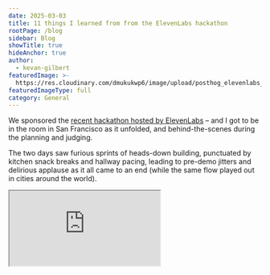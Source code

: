 ```yaml
---
date: 2025-03-03
title: 11 things I learned from from the ElevenLabs hackathon
rootPage: /blog
sidebar: Blog
showTitle: true
hideAnchor: true
author:
  - kevan-gilbert
featuredImage: >-
  https://res.cloudinary.com/dmukukwp6/image/upload/posthog_elevenlabs_hackathon_fd48b58db2.png
featuredImageType: full
category: General
---
```


We sponsored the [recent hackathon hosted by ElevenLabs](https://elevenlabs.io/blog/announcing-the-winners-of-the-elevenlabs-worldwide-hackathon) – and I got to be in the room in San Francisco as it unfolded, and behind-the-scenes during the planning and judging. 

The two days saw furious sprints of heads-down building, punctuated by kitchen snack breaks and hallway pacing, leading to pre-demo jitters and delirious applause as it all came to an end (while the same flow played out in cities around the world). 

<iframe
    src="https://www.youtube-nocookie.com/embed/eFsQqTqnfz4"
    className="rounded shadow-xl"
/>

  
What I noticed was the thread of humanity that flowed through the whole thing, even while next-generation AI demos played out in front of us. Here are some of the highlights and lessons I noticed from my part in the event. 

## 1. Imperfection is trustable 
**Project:** [DealWise](https://devpost.com/software/john-ai) (San Francisco winner)

Just before the hackathon, Yvonne and Jason had spent days dealing with accommodation issues. Having just moved to San Francisco, they were spending hours on the phone, getting quotes for household services. So naturally, at the hackathon, they decided to build an AI voice agent that could take over the work. Not only would it do the actual calling, it would interact with sales reps, get a quote, put it in a database, and make a recommendation back to team.

The demo was flawless, yet it was flawed-ness that made it all work, all stemming from a curious insight: When they first gave their agent a voice, it was a clear, professional one. But call recipients would take one listen, recognize the inhumanity, literally say “shut up,” and end the call. When the developers instead added slight pauses, a mild accent, and some natural hesitation, the folks on the other end _engaged_ with the AI caller, and completed the process. 

It was fascinating to see the team learn it was the messier style of human communication that generated more acceptance. The imperfection built more trust.

![Yvonne and Jason presenting DealWise](https://res.cloudinary.com/dmukukwp6/image/upload/posthog_dealwise_9b33d8b450.png)

## 2. Problem solving means noticing pain
**Project:** [RoadMate]([https://devpost.com/software/john-ai](https://devpost.com/software/roadmate-t28eqk)) (San Francisco second place winner)

Connecting your phone to your dashcam and an AI agent, RoadMate monitors your drowsiness during long road trips, helps you keep your eyes on the road, and can call your emergency contact if things get dicey. The demo from Russel, Anwar and William impressed the judges from both a technical execution standpoint, and for its social impact.

But what inspired this direction? There was nothing about road trips, car hardware or accident prevention anywhere in the brief. 

It was chosen because William's own friend had been in an accident while driving the week prior, losing control due to drowsiness (injured, though thankfully not seriously). The picture of the accident scene was in the pitch deck. 

It wasn’t pretty, but it was a reminder that problem solving means noticing pain – and that means being open to what’s actually hitting you in life. 

![Roadmate](https://res.cloudinary.com/dmukukwp6/image/upload/roadmate2_d4c0167b6e.png)

## 3. Weirdness is your weapon
**Project:** [HIPPO](https://devpost.com/software/pendantic) (San Francisco third place winner)

The best builders at the hackathon were the ones that combined their own unique perspectives _with_ the available tech. 

One brilliant team consisted of [cookie-researching](https://qki.ai/) academic [lexicologists](https://en.wikipedia.org/wiki/Lexicology). Maria, Johnathan, Jamie and Annalece put that odd speciality to use in crafting a real-time language-analysis bot that can join your meeting, and give you a breakdown on how participants are doing in terms of floor-sharing, sentiment, information density and more. 

They called their app HIPPO — a reference to the term for how a meeting’s energy tilts towards the “Highest Paid Person’s Opinion.” While the base tech helped provide some great capabilities, without the weirdness, you don't get a HIPPO.

![HIPPO](https://res.cloudinary.com/dmukukwp6/image/upload/hippo_072227da50.png)

## 4. Accessibility will be the default
**Project:** [Badgermole](https://devpost.com/software/badgermole-ai) 

Benedict, Jennifer and Wei built an application that could use your phone’s camera, identify and speak out any scene it saw, in the language of your choosing. Seen as an aid for those with visual impairments, [Badgermole](https://devpost.com/software/badgermole-ai) was a see-and-speak agent that was a clear breakthrough for accessibility. 

Why didn’t it win? Strangely, it’s because these features are becoming default settings out of the box already, when you use OpenAI tools, or even Apple’s emerging accessibility features. 

The team’s social impact insight into the need for accessibility aids across cultures was spot-on, and the demo showed a ready-to-rock instance of real-world applicability. The only hazard was: this already exists. 

A loss for the team, but a win for humans as a whole.

![Badgermole in action](https://res.cloudinary.com/dmukukwp6/image/upload/badgermole_dacf3196f7.jpg)

## 5. There's room to take toys seriously
**Project:** [Milo](https://devpost.com/software/milo-smart-talking-toys) 

[Milo the Talking Dinosaur](https://devpost.com/software/milo-smart-talking-toys) was an AI-powered kids toy that the judges instantly respected. Powered by a Raspberry Pi, equipped with a camera, microphone, speaker and web access, teammates Abel, Marco, Ivy and Selali built a plush stuffie who could listen to and interact with its child caretaker. But the key feature was “Home Base,” the parental control interface that can receive custom prompts and guidance to nudge the learning aims of the child.

What became apparent was the value for children with unique learning needs and diverse neurotypes, be it ADHD or Autism, who could interact with a toy programmed to meet their unique reality. Reminders, timers, conversational interaction, speech coaching and more, would all be possible in a toy designed for engagement and growth. 

Though the visual of a stuffed dino with its computer-innards splayed out during the demo was perhaps unsightly, this vision of a future that features customized, supportive, assistive learning devices gathered a lot of interest at the hackathon. 

![The Milo team, presenting to the judges](https://res.cloudinary.com/dmukukwp6/image/upload/Milo_cec23617df.png)

## 6. AI builders let you focus more on serving users
“We built the app itself in [Lovable](https://lovable.dev/),” said one hacker during a demo. “It saved us 20 hours of coding.” 

20 hours? Where did the surplus time get spent?  From the range of human-centered products being displayed at the hackathon, it was clear the time went instead towards user testing, iteration and fine-tuning models to meet human needs. 

Speed already matters at a hackathon, and sponsor Lovable made its platform credits readily available for participants. This meant that every hacker was able to spend zero dollars to spin up a workable codebase for their web apps, get to something testable in much less time than usual — saving the rest for the evergreen question of “Does this meet a real human need?”

## 7. PostHog is for when you’re ready to ask that 👆
Hackers burnt through their Lovable, ElevenLabs, Fal.ai and Make.com credits like they grew on trees; the Discord channels lit up with platform-specific participant questions, all weekend long. Meanwhile, over in the PostHog channel, it was relatively quiet. Until the very end.

It was as if people finished building, and then looked around to ask: “I should make sure this actually works for real people.”

The feature set in [PostHog’s suite of products](/products) is all about gathering real-world insights: does my product work? Are people using it? How? What’s converting? Where are people getting lost and frustrated? And it’s these questions that you can start asking as soon as your prototype is clickable. 

## 8. People LOVE PostHog (and joy is not proprietary)
I’m new to PostHog, so I was surprised when I showed up to the event in my [PostHog hoodie](/merch), and somebody asked for a selfie — as if I’d built the thing! “You work for PostHog?” somebody else asked, seeing my backpack. “That’s sick.” 

I asked a few people why that mattered to them, and the fandom seems to have a few roots: first, people told me they loved that the product is completely free to use, and have really maxed out access to these credits for their personal projects (like Maria, whose clever drinking games app is tracked with PostHog.) 

Second, people appreciate the allegiance to technical users; it really allows for depth and customization. Lastly, well, it’s the brand: billboards, hedgehogs, vibe and all. 

It makes me wonder, what would happen if more brands were powered by values like generosity, open source-ness, and humour? Would it get old? Or would it mean more places are sparking more joy? 

If you can believe it, PostHog doesn’t actually have a monopoly on those things...you, too, can bring them to what you make.

## 9. Meatspace matters
Meatspace: the cyberspace-inspired word for people interacting with real bodies in the physical realm. 

This hackathon could have taken place online (and one chapter did), but the chemistry of in-person just hits different. From sharing food to overhearing an idea, to on-the-spot testing, to the contagion of energy as the submission deadline approaches, there is something unleashed when people choose to work in proximity. 

[This isn’t a rallying cry for RTO](/founders/remote-culture), it’s an invitation to be co-located when it really matters. Whether for social connection or a focused sprint, getting off of the screen and into real-life can help with a lot of stuckness. 

## 10. Related: There really is a “room where it happens”
The hackathon was hosted at Intercom’s offices, and running point on tech that day was unsung hero Alan McGlinchey, head of startups at Intercom. He ensured people had access to the space, ferried mics back and forth during the demos, and even brought his kiddo to work on a Saturday. As I thanked him for his work, I remarked at how physically-bound this whole thing was:

“I had thought the internet was supposed to democratize building and creating for the web,” I said to Alan. “We could be hacking anywhere. But here we all are: physically in a building, in the city of San Francisco, as if it’s the location itself that matters.”

Alan agreed emphatically. “There really is a centre of gravity that San Francisco has. If you’re serious about moving things forward in tech, the people, the money, and the decisions all happen physically here.” 

## 11. Talent isn’t bound by geography

While some folks I met have been working in startups for years — I talked to folks who were ex-Uber, ex-Meta — there are others who are just getting started. People with talent, ideas, perspective and grit, who can hack with the best of ‘em, but don’t happen to live in the right city or know the right people. 

I talked to one participant who was here from India, building an incident-response app for infrastructure teams, who was curious to learn more about product marketing. Some of the teams that blew us away as judges consisted of new grads who had not yet had a “real job,” yet ended up landing in second place, leaving us judges wide-eyed and amazed. 

It was a reminder to me of the importance of hiring globally and working remotely ([as we do at PostHog](/handbook/company/culture)), and trying to find ways to make sure future-making events can hold the door open for talent no matter where it finds you.
